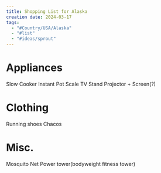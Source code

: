 ```yaml
---
title: Shopping List for Alaska
creation date: 2024-03-17
tags:
  - "#Country/USA/Alaska"
  - "#list"
  - "#ideas/sprout"
---
```

# Appliances
Slow Cooker
Instant Pot
Scale
TV Stand
Projector + Screen(?)
# Clothing
Running shoes
Chacos
# Misc.
Mosquito Net
Power tower(bodyweight fitness tower)

